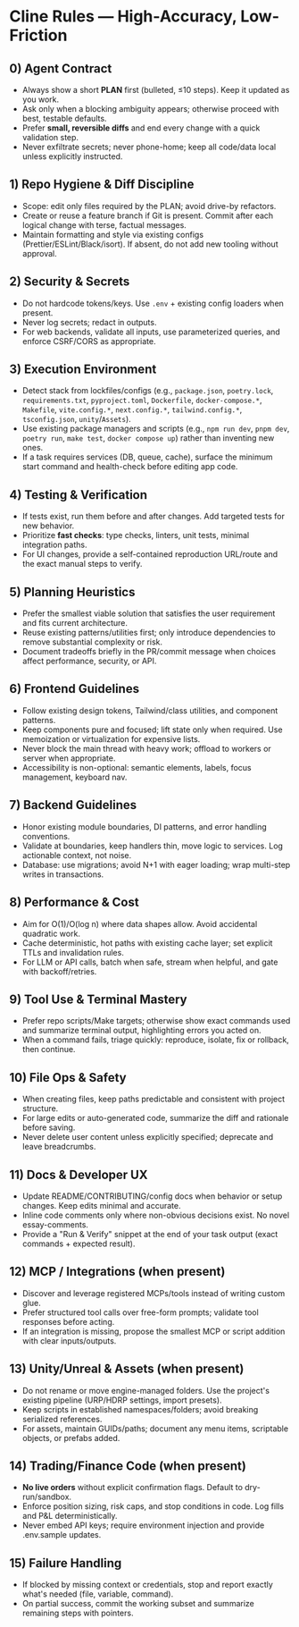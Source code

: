 # Cline Rules — High-Accuracy, Low-Friction

## 0) Agent Contract

* Always show a short **PLAN** first (bulleted, ≤10 steps). Keep it updated as you work.
* Ask only when a blocking ambiguity appears; otherwise proceed with best, testable defaults.
* Prefer **small, reversible diffs** and end every change with a quick validation step.
* Never exfiltrate secrets; never phone-home; keep all code/data local unless explicitly instructed.

## 1) Repo Hygiene & Diff Discipline

* Scope: edit only files required by the PLAN; avoid drive-by refactors.
* Create or reuse a feature branch if Git is present. Commit after each logical change with terse, factual messages.
* Maintain formatting and style via existing configs (Prettier/ESLint/Black/isort). If absent, do not add new tooling without approval.

## 2) Security & Secrets

* Do not hardcode tokens/keys. Use `.env` + existing config loaders when present.
* Never log secrets; redact in outputs.
* For web backends, validate all inputs, use parameterized queries, and enforce CSRF/CORS as appropriate.

## 3) Execution Environment

* Detect stack from lockfiles/configs (e.g., `package.json`, `poetry.lock`, `requirements.txt`, `pyproject.toml`, `Dockerfile`, `docker-compose.*`, `Makefile`, `vite.config.*`, `next.config.*`, `tailwind.config.*`, `tsconfig.json`, `unity`/`Assets`).
* Use existing package managers and scripts (e.g., `npm run dev`, `pnpm dev`, `poetry run`, `make test`, `docker compose up`) rather than inventing new ones.
* If a task requires services (DB, queue, cache), surface the minimum start command and health-check before editing app code.

## 4) Testing & Verification

* If tests exist, run them before and after changes. Add targeted tests for new behavior.
* Prioritize **fast checks**: type checks, linters, unit tests, minimal integration paths.
* For UI changes, provide a self-contained reproduction URL/route and the exact manual steps to verify.

## 5) Planning Heuristics

* Prefer the smallest viable solution that satisfies the user requirement and fits current architecture.
* Reuse existing patterns/utilities first; only introduce dependencies to remove substantial complexity or risk.
* Document tradeoffs briefly in the PR/commit message when choices affect performance, security, or API.

## 6) Frontend Guidelines

* Follow existing design tokens, Tailwind/class utilities, and component patterns.
* Keep components pure and focused; lift state only when required. Use memoization or virtualization for expensive lists.
* Never block the main thread with heavy work; offload to workers or server when appropriate.
* Accessibility is non-optional: semantic elements, labels, focus management, keyboard nav.

## 7) Backend Guidelines

* Honor existing module boundaries, DI patterns, and error handling conventions.
* Validate at boundaries, keep handlers thin, move logic to services. Log actionable context, not noise.
* Database: use migrations; avoid N+1 with eager loading; wrap multi-step writes in transactions.

## 8) Performance & Cost

* Aim for O(1)/O(log n) where data shapes allow. Avoid accidental quadratic work.
* Cache deterministic, hot paths with existing cache layer; set explicit TTLs and invalidation rules.
* For LLM or API calls, batch when safe, stream when helpful, and gate with backoff/retries.

## 9) Tool Use & Terminal Mastery

* Prefer repo scripts/Make targets; otherwise show exact commands used and summarize terminal output, highlighting errors you acted on.
* When a command fails, triage quickly: reproduce, isolate, fix or rollback, then continue.

## 10) File Ops & Safety

* When creating files, keep paths predictable and consistent with project structure.
* For large edits or auto-generated code, summarize the diff and rationale before saving.
* Never delete user content unless explicitly specified; deprecate and leave breadcrumbs.

## 11) Docs & Developer UX

* Update README/CONTRIBUTING/config docs when behavior or setup changes. Keep edits minimal and accurate.
* Inline code comments only where non-obvious decisions exist. No novel essay-comments.
* Provide a "Run & Verify" snippet at the end of your task output (exact commands + expected result).

## 12) MCP / Integrations (when present)

* Discover and leverage registered MCPs/tools instead of writing custom glue.
* Prefer structured tool calls over free-form prompts; validate tool responses before acting.
* If an integration is missing, propose the smallest MCP or script addition with clear inputs/outputs.

## 13) Unity/Unreal & Assets (when present)

* Do not rename or move engine-managed folders. Use the project's existing pipeline (URP/HDRP settings, import presets).
* Keep scripts in established namespaces/folders; avoid breaking serialized references.
* For assets, maintain GUIDs/paths; document any menu items, scriptable objects, or prefabs added.

## 14) Trading/Finance Code (when present)

* **No live orders** without explicit confirmation flags. Default to dry-run/sandbox.
* Enforce position sizing, risk caps, and stop conditions in code. Log fills and P&L deterministically.
* Never embed API keys; require environment injection and provide .env.sample updates.

## 15) Failure Handling

* If blocked by missing context or credentials, stop and report exactly what's needed (file, variable, command).
* On partial success, commit the working subset and summarize remaining steps with pointers.